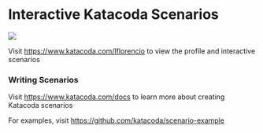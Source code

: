 # Interactive Katacoda Scenarios

[![](http://shields.katacoda.com/katacoda/lflorencio/count.svg)](https://www.katacoda.com/lflorencio "Get your profile on Katacoda.com")

Visit https://www.katacoda.com/lflorencio to view the profile and interactive scenarios

### Writing Scenarios
Visit https://www.katacoda.com/docs to learn more about creating Katacoda scenarios

For examples, visit https://github.com/katacoda/scenario-example
